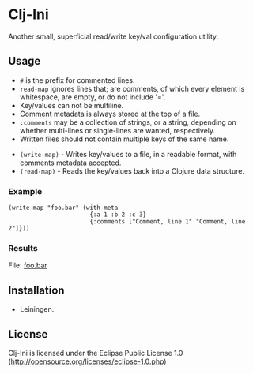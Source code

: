 # Clj-Ini

Another small, superficial read/write key/val configuration utility.

## Usage

- `#` is the prefix for commented lines.
- `read-map` ignores lines that; are comments, of which every element is whitespace, are empty, or do not include '='.
- Key/values can not be multiline.
- Comment metadata is always stored at the top of a file.
- `:comments` may be a collection of strings, or a string, depending on whether multi-lines or single-lines are wanted, respectively.
- Written files should not contain multiple keys of the same name.

* `(write-map)`                  - Writes key/values to a file, in a readable format, with comments metadata accepted.
* `(read-map)`                   - Reads the key/values back into a Clojure data structure.

### Example

    (write-map "foo.bar" (with-meta 
                           {:a 1 :b 2 :c 3}
                           {:comments ["Comment, line 1" "Comment, line 2"]}))

### Results

File: [foo.bar](http://github.com/maydaniel/blob/master/foo.bar)

## Installation

- Leiningen.

## License

Clj-Ini is licensed under the Eclipse Public License 1.0 (http://opensource.org/licenses/eclipse-1.0.php)
